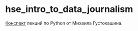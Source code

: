 # hse_intro_to_data_journalism

[Конспект](https://github.com/hse-python-jour/hse_intro_to_data_journalism/blob/main/Gustokashin_summary_python.pdf) лекций по Python от Михаила Густокашина.
